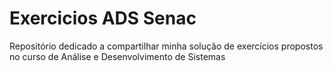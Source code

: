 # Exercicios ADS Senac
Repositório dedicado a compartilhar minha solução de exercícios propostos no curso de Análise e Desenvolvimento de Sistemas
